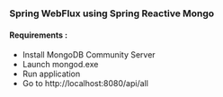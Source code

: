 ### Spring WebFlux using Spring Reactive Mongo

#### Requirements :

- Install MongoDB Community Server
- Launch mongod.exe
- Run application
- Go to http://localhost:8080/api/all